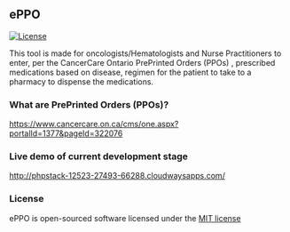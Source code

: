 ## ePPO 

[![License](https://poser.pugx.org/laravel/framework/license.svg)](https://packagist.org/packages/laravel/framework)


This tool is made for oncologists/Hematologists and Nurse Practitioners to enter, per the CancerCare Ontario PrePrinted Orders (PPOs) , prescribed medications based on disease, regimen for the patient to take to a pharmacy to dispense the medications.

### What are PrePrinted Orders (PPOs)?

https://www.cancercare.on.ca/cms/one.aspx?portalId=1377&pageId=322076

### Live demo of current development stage

http://phpstack-12523-27493-66288.cloudwaysapps.com/

### License

ePPO is open-sourced software licensed under the [MIT license](http://opensource.org/licenses/MIT)
